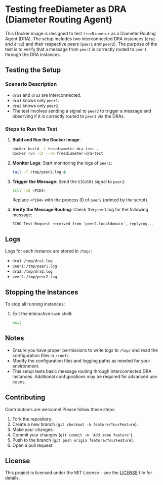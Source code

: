 # Testing freeDiameter as DRA (Diameter Routing Agent)

This Docker image is designed to test `freeDiameter` as a Diameter Routing Agent (DRA). The setup includes two interconnected DRA instances (`dra1` and `dra2`) and their respective peers (`peer1` and `peer2`). The purpose of the test is to verify that a message from `peer2` is correctly routed to `peer1` through the DRA instances.

## Testing the Setup

### Scenario Description

- `dra1` and `dra2` are interconnected.
- `dra1` knows only `peer1`.
- `dra2` knows only `peer2`.
- The test involves sending a signal to `peer2` to trigger a message and observing if it is correctly routed to `peer1` via the DRAs.

### Steps to Run the Test

1. **Build and Run the Docker Image**:

   ```bash
   docker build -t freediameter-dra-test .
   docker run -it --rm freediameter-dra-test
   ```

2. **Monitor Logs**:
   Start monitoring the logs of `peer1`:

   ```bash
   tail -f /tmp/peer1.log &
   ```

3. **Trigger the Message**:
   Send the `SIGUSR1` signal to `peer2`:

   ```bash
   kill -10 <PID4>
   ```

   Replace `<PID4>` with the process ID of `peer2` (printed by the script).

4. **Verify the Message Routing**:
   Check the `peer1` log for the following message:

   ```
   ECHO Test-Request received from 'peer2.localdomain', replying...
   ```

## Logs

Logs for each instance are stored in `/tmp/`:

- `dra1`: `/tmp/dra1.log`
- `peer1`: `/tmp/peer1.log`
- `dra2`: `/tmp/dra2.log`
- `peer2`: `/tmp/peer2.log`

## Stopping the Instances

To stop all running instances:

1. Exit the interactive `bash` shell:

   ```bash
   exit
   ```

## Notes

- Ensure you have proper permissions to write logs to `/tmp/` and read the configuration files in `/conf/`.
- Modify the configuration files and logging paths as needed for your environment.
- This setup tests basic message routing through interconnected DRA instances. Additional configurations may be required for advanced use cases.

## Contributing

Contributions are welcome! Please follow these steps:

1. Fork the repository.
2. Create a new branch (`git checkout -b feature/YourFeature`).
3. Make your changes.
4. Commit your changes (`git commit -m 'Add some feature'`).
5. Push to the branch (`git push origin feature/YourFeature`).
6. Open a pull request.

## License

This project is licensed under the MIT License - see the [LICENSE](LICENSE) file for details.
